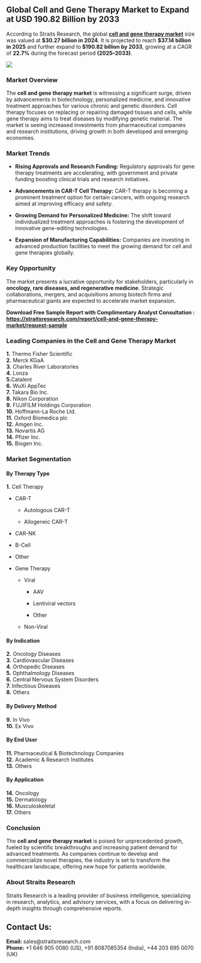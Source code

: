 <h2 data-pm-slice="">Global Cell and Gene Therapy Market to Expand at USD 190.82 Billion by 2033</h2>
<p data-pm-slice="">According to Straits Research, the global <strong><a href="https://straitsresearch.com/report/cell-and-gene-therapy-market/">cell and gene therapy market</a></strong> size was valued at <strong>$30.27 billion in 2024</strong>. It is projected to reach <strong>$37.14 billion in 2025</strong> and further expand to<strong> $190.82 billion by 2033</strong>, growing at a CAGR of <strong>22.7%</strong> during the forecast period <strong>(2025&ndash;2033)</strong>.</p>
<img src="https://blogger.googleusercontent.com/img/b/R29vZ2xl/AVvXsEiK6zXCOnCzBt3HASAbnk5MoRvfVB9RVphG4B17YbWS-YZRMT5d9bOEefExjC-06_TCRLdaxQkjxiT7HsKIE7CCiZQ99XtSKo8DCLYX2vv9GiuHAfwovl4Owpim0WCrSka1TQE0vbQakMjZv-AjFaJY-bciBtLr1T6OtsAuKddXFWVVJQmSoZG238qyug/s954/9.jpg">
<h3>Market Overview</h3>
<p>The <strong>cell and gene therapy market</strong> is witnessing a significant surge, driven by advancements in biotechnology, personalized medicine, and innovative treatment approaches for various chronic and genetic disorders. Cell therapy focuses on replacing or repairing damaged tissues and cells, while gene therapy aims to treat diseases by modifying genetic material. The market is seeing increased investments from pharmaceutical companies and research institutions, driving growth in both developed and emerging economies.</p>
<h3>Market Trends</h3>
<ul data-spread="">
<li>
<p><strong>Rising Approvals and Research Funding:</strong> Regulatory approvals for gene therapy treatments are accelerating, with government and private funding boosting clinical trials and research initiatives.</p>
</li>
<li>
<p><strong>Advancements in CAR-T Cell Therapy:</strong> CAR-T therapy is becoming a prominent treatment option for certain cancers, with ongoing research aimed at improving efficacy and safety.</p>
</li>
<li>
<p><strong>Growing Demand for Personalized Medicine:</strong> The shift toward individualized treatment approaches is fostering the development of innovative gene-editing technologies.</p>
</li>
<li>
<p><strong>Expansion of Manufacturing Capabilities:</strong> Companies are investing in advanced production facilities to meet the growing demand for cell and gene therapies globally.</p>
</li>
</ul>
<h3>Key Opportunity</h3>
<p>The market presents a lucrative opportunity for stakeholders, particularly in <strong>oncology, rare diseases, and regenerative medicine</strong>. Strategic collaborations, mergers, and acquisitions among biotech firms and pharmaceutical giants are expected to accelerate market expansion.</p>
<p><strong>Download Free Sample Report with&nbsp;Complimentary Analyst Consultation : <a href="https://straitsresearch.com/report/cell-and-gene-therapy-market/request-sample">https://straitsresearch.com/report/cell-and-gene-therapy-market/request-sample</a><br /></strong></p>
<h3>Leading Companies in the Cell and Gene Therapy Market</h3>
<p><strong>1.</strong> Thermo Fisher Scientific<br /><strong>2.</strong> Merck KGaA<br /><strong>3.</strong> Charles River Laboratories<br /><strong>4.</strong> Lonza<br /><strong>5.</strong><a>Catalent</a><br /><strong>6.</strong> WuXi AppTec<br /><strong>7.</strong> Takara Bio Inc.<br /><strong>8.</strong> Nikon Corporation<br /><strong>9.</strong> FUJIFILM Holdings Corporation<br /><strong>10.</strong> Hoffmann-La Roche Ltd.<br /><strong>11.</strong> Oxford Biomedica plc<br /><strong>12.</strong> Amgen Inc.<br /><strong>13.</strong> Novartis AG<br /><strong>14.</strong> Pfizer Inc.<br /><strong>15.</strong> Biogen Inc.</p>
<h3>Market Segmentation</h3>
<h4><strong>By Therapy Type</strong></h4>
<p><strong>1.</strong> Cell Therapy</p>
<ul data-spread="">
<li>
<p>CAR-T</p>
<ul data-spread="">
<li>
<p>Autologous CAR-T</p>
</li>
<li>
<p>Allogeneic CAR-T</p>
</li>
</ul>
</li>
<li>
<p>CAR-NK</p>
</li>
<li>
<p>B-Cell</p>
</li>
<li>
<p>Other</p>
</li>
<li>
<p>Gene Therapy</p>
<ul data-spread="">
<li>
<p>Viral</p>
<ul data-spread="">
<li>
<p>AAV</p>
</li>
<li>
<p>Lentiviral vectors</p>
</li>
<li>
<p>Other</p>
</li>
</ul>
</li>
<li>
<p>Non-Viral</p>
</li>
</ul>
</li>
</ul>
<h4><strong>By Indication</strong></h4>
<p><strong>2.</strong> Oncology Diseases<br /><strong>3.</strong> Cardiovascular Diseases<br /><strong>4.</strong> Orthopedic Diseases<br /><strong>5.</strong> Ophthalmology Diseases<br /><strong>6.</strong> Central Nervous System Disorders<br /><strong>7.</strong> Infectious Diseases<br /><strong>8.</strong> Others</p>
<h4><strong>By Delivery Method</strong></h4>
<p><strong>9.</strong> In Vivo<br /><strong>10.</strong> Ex Vivo</p>
<h4><strong>By End User</strong></h4>
<p><strong>11.</strong> Pharmaceutical &amp; Biotechnology Companies<br /><strong>12.</strong> Academic &amp; Research Institutes<br /><strong>13.</strong> Others</p>
<h4><strong>By Application</strong></h4>
<p><strong>14.</strong> Oncology<br /><strong>15.</strong> Dermatology<br /><strong>16.</strong> Musculoskeletal<br /><strong>17.</strong> Others</p>
<h3>Conclusion</h3>
<p>The <strong>cell and gene therapy market</strong> is poised for unprecedented growth, fueled by scientific breakthroughs and increasing patient demand for advanced treatments. As companies continue to develop and commercialize novel therapies, the industry is set to transform the healthcare landscape, offering new hope for patients worldwide.</p>
<h3>About Straits Research</h3>
<p>Straits Research is a leading provider of business intelligence, specializing in research, analytics, and advisory services, with a focus on delivering in-depth insights through comprehensive reports.</p>
<h2><strong>Contact Us:</strong></h2>
<p><strong>Email:</strong>&nbsp;<a rel="">sales@straitsresearch.com</a><br /><strong>Phone:</strong>&nbsp;+1 646 905 0080 (US), +91 8087085354 (India), +44 203 695 0070 (UK)</p>
